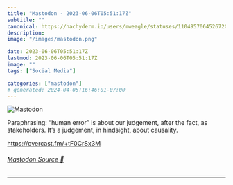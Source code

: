 ```yaml
---
title: "Mastodon - 2023-06-06T05:51:17Z"
subtitle: ""
canonical: https://hachyderm.io/users/mweagle/statuses/110495706452672029
description:
image: "/images/mastodon.png"

date: 2023-06-06T05:51:17Z
lastmod: 2023-06-06T05:51:17Z
image: ""
tags: ["Social Media"]

categories: ["mastodon"]
# generated: 2024-04-05T16:46:01-07:00
---
```

![Mastodon](/images/mastodon.png)

<p>Paraphrasing: “human error” is about our judgement, after the fact, as stakeholders. It’s a judgement, in hindsight, about causality. </p><p><a href="https://overcast.fm/+tF0CrSx3M" target="_blank" rel="nofollow noopener noreferrer" translate="no"><span class="invisible">https://</span><span class="">overcast.fm/+tF0CrSx3M</span><span class="invisible"></span></a></p>


###### [Mastodon Source 🐘](https://hachyderm.io/@mweagle/110495706452672029)

___
